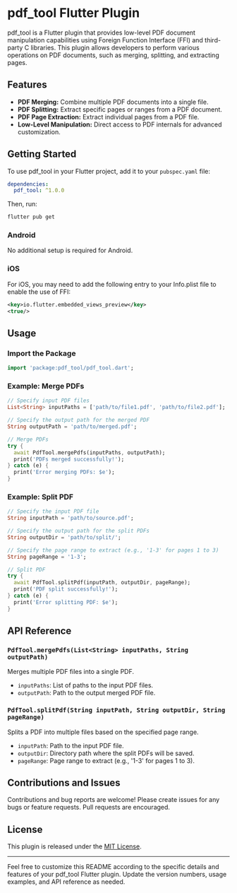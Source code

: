 # pdf_tool Flutter Plugin

pdf_tool is a Flutter plugin that provides low-level PDF document manipulation capabilities using Foreign Function Interface (FFI) and third-party C libraries. This plugin allows developers to perform various operations on PDF documents, such as merging, splitting, and extracting pages.

## Features

- **PDF Merging:** Combine multiple PDF documents into a single file.
- **PDF Splitting:** Extract specific pages or ranges from a PDF document.
- **PDF Page Extraction:** Extract individual pages from a PDF file.
- **Low-Level Manipulation:** Direct access to PDF internals for advanced customization.

## Getting Started

To use pdf_tool in your Flutter project, add it to your `pubspec.yaml` file:

```yaml
dependencies:
  pdf_tool: ^1.0.0
```

Then, run:

```bash
flutter pub get
```

### Android

No additional setup is required for Android.

### iOS

For iOS, you may need to add the following entry to your Info.plist file to enable the use of FFI:

```xml
<key>io.flutter.embedded_views_preview</key>
<true/>
```

## Usage

### Import the Package

```dart
import 'package:pdf_tool/pdf_tool.dart';
```

### Example: Merge PDFs

```dart
// Specify input PDF files
List<String> inputPaths = ['path/to/file1.pdf', 'path/to/file2.pdf'];

// Specify the output path for the merged PDF
String outputPath = 'path/to/merged.pdf';

// Merge PDFs
try {
  await PdfTool.mergePdfs(inputPaths, outputPath);
  print('PDFs merged successfully!');
} catch (e) {
  print('Error merging PDFs: $e');
}
```

### Example: Split PDF

```dart
// Specify the input PDF file
String inputPath = 'path/to/source.pdf';

// Specify the output path for the split PDFs
String outputDir = 'path/to/split/';

// Specify the page range to extract (e.g., '1-3' for pages 1 to 3)
String pageRange = '1-3';

// Split PDF
try {
  await PdfTool.splitPdf(inputPath, outputDir, pageRange);
  print('PDF split successfully!');
} catch (e) {
  print('Error splitting PDF: $e');
}
```

## API Reference

### `PdfTool.mergePdfs(List<String> inputPaths, String outputPath)`

Merges multiple PDF files into a single PDF.

- `inputPaths`: List of paths to the input PDF files.
- `outputPath`: Path to the output merged PDF file.

### `PdfTool.splitPdf(String inputPath, String outputDir, String pageRange)`

Splits a PDF into multiple files based on the specified page range.

- `inputPath`: Path to the input PDF file.
- `outputDir`: Directory path where the split PDFs will be saved.
- `pageRange`: Page range to extract (e.g., '1-3' for pages 1 to 3).

## Contributions and Issues

Contributions and bug reports are welcome! Please create issues for any bugs or feature requests. Pull requests are encouraged.

## License

This plugin is released under the [MIT License](LICENSE).

---

Feel free to customize this README according to the specific details and features of your pdf_tool Flutter plugin. Update the version numbers, usage examples, and API reference as needed.

